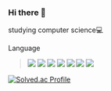 ### Hi there 👋
studying computer science💻

<!--
**hogisim314/hogisim314** is a ✨ _special_ ✨ repository because its `README.md` (this file) appears on your GitHub profile.

Here are some ideas to get you started:

- 🔭 I’m currently working on ...
- 🌱 I’m currently learning ...
- 👯 I’m looking to collaborate on ...
- 🤔 I’m looking for help with ...
- 💬 Ask me about ...
- 📫 How to reach me: ...
- 😄 Pronouns: ...
- ⚡ Fun fact: ...
-->
Language

 > <img src="https://img.shields.io/badge/C-A8B9CC?style=plastic&logo=C&logoColor=#3776AB"/>
 > <img src="https://img.shields.io/badge/C++-00599C?style=plastic&logo=c++&logoColor=#A8B9CC"/>
 > <img src="https://img.shields.io/badge/Java-00599C?style=plastic&logo=Java&logoColor=#A8B9CC"/>
  > <img src="https://img.shields.io/badge/JS-F7DF1E?style=plastic&logo=JavaScript&logoColor=#A8B9CC"/>
  > <img src="https://img.shields.io/badge/TS-3178C6?style=plastic&logo=TypeScript&logoColor=#A8B9CC"/>
 > <img src="https://img.shields.io/badge/NestJs-E0234E?style=plastic&logo=nestjs&logoColor=#E0234E"/>
  > <img src="https://img.shields.io/badge/Python-3776AB?style=plastic&logo=Python&logoColor=#E0234E"/>

[![Solved.ac Profile](http://mazassumnida.wtf/api/v2/generate_badge?boj=hogisim314)](https://solved.ac/hogisim314/)
